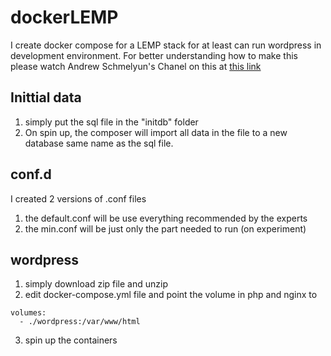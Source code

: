 # dockerLEMP
I create docker compose for a LEMP stack for at least can run wordpress in development environment.  For better understanding how to make this please watch Andrew Schmelyun's Chanel on this at [this link](https://www.youtube.com/watch?v=kIqWxjDj4IU)

## Inittial data
1. simply put the sql file in the "initdb" folder
2. On spin up, the composer will import all data in the file to a new database same name as the sql file.

## conf.d
I created 2 versions of .conf files
1. the default.conf will be use everything recommended by the experts
2. the min.conf will be just only the part needed to run (on experiment) 

## wordpress
1. simply download zip file and unzip
2. edit docker-compose.yml file and point the volume in php and nginx to
```
volumes:
  - ./wordpress:/var/www/html
```
3. spin up the containers
